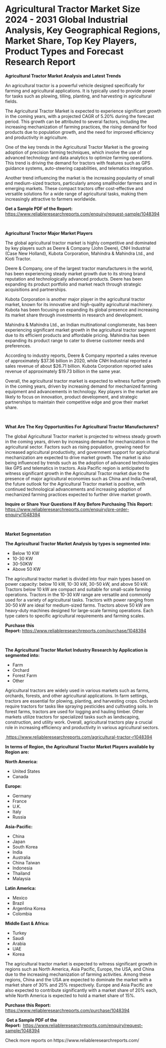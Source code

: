 <p><h1>Agricultural Tractor Market Size 2024 - 2031 Global Industrial Analysis, Key Geographical Regions, Market Share, Top Key Players, Product Types and Forecast Research Report</h1></p><p><strong>Agricultural Tractor Market Analysis and Latest Trends</strong></p>
<p><p>An agricultural tractor is a powerful vehicle designed specifically for farming and agricultural applications. It is typically used to provide power for tasks such as plowing, tilling, planting, and harvesting in agricultural fields.</p><p>The Agricultural Tractor Market is expected to experience significant growth in the coming years, with a projected CAGR of 5.20% during the forecast period. This growth can be attributed to several factors, including the increasing mechanization of farming practices, the rising demand for food products due to population growth, and the need for improved efficiency and productivity in agriculture.</p><p>One of the key trends in the Agricultural Tractor Market is the growing adoption of precision farming techniques, which involve the use of advanced technology and data analytics to optimize farming operations. This trend is driving the demand for tractors with features such as GPS guidance systems, auto-steering capabilities, and telematics integration.</p><p>Another trend influencing the market is the increasing popularity of small and medium-sized tractors, particularly among smallholder farmers and in emerging markets. These compact tractors offer cost-effective and versatile solutions for a wide range of agricultural tasks, making them increasingly attractive to farmers worldwide.</p></p>
<p><strong>Get a Sample PDF of the Report:&nbsp;</strong> <a href="https://www.reliableresearchreports.com/enquiry/request-sample/1048394">https://www.reliableresearchreports.com/enquiry/request-sample/1048394</a></p>
<p>&nbsp;</p>
<p><strong>Agricultural Tractor Major Market Players</strong></p>
<p><p>The global agricultural tractor market is highly competitive and dominated by key players such as Deere & Company (John Deere), CNH Industrial (Case New Holland), Kubota Corporation, Mahindra & Mahindra Ltd., and Kioti Tractor.</p><p>Deere & Company, one of the largest tractor manufacturers in the world, has been experiencing steady market growth due to its strong brand reputation and technologically advanced products. Deere has been expanding its product portfolio and market reach through strategic acquisitions and partnerships.</p><p>Kubota Corporation is another major player in the agricultural tractor market, known for its innovative and high-quality agricultural machinery. Kubota has been focusing on expanding its global presence and increasing its market share through investments in research and development.</p><p>Mahindra & Mahindra Ltd., an Indian multinational conglomerate, has been experiencing significant market growth in the agricultural tractor segment due to its efficient products and affordable pricing. Mahindra has been expanding its product range to cater to diverse customer needs and preferences.</p><p>According to industry reports, Deere & Company reported a sales revenue of approximately $37.36 billion in 2020, while CNH Industrial reported a sales revenue of about $26.71 billion. Kubota Corporation reported sales revenue of approximately $19.73 billion in the same year.</p><p>Overall, the agricultural tractor market is expected to witness further growth in the coming years, driven by increasing demand for mechanized farming equipment and advancements in technology. Key players in the market are likely to focus on innovation, product development, and strategic partnerships to maintain their competitive edge and grow their market share.</p></p>
<p>&nbsp;</p>
<p><strong>What Are The Key Opportunities For Agricultural Tractor Manufacturers?</strong></p>
<p><p>The global Agricultural Tractor market is projected to witness steady growth in the coming years, driven by increasing demand for mechanization in the agricultural sector. Factors such as rising population, growing need for increased agricultural productivity, and government support for agricultural mechanization are expected to drive market growth. The market is also being influenced by trends such as the adoption of advanced technologies like GPS and telematics in tractors. Asia Pacific region is anticipated to witness significant growth in the Agricultural Tractor market due to the presence of major agricultural economies such as China and India.Overall, the future outlook for the Agricultural Tractor market is positive, with continued technological advancements and increasing adoption of mechanized farming practices expected to further drive market growth.</p></p>
<p><strong>Inquire or Share Your Questions If Any Before Purchasing This Report:</strong> <a href="https://www.reliableresearchreports.com/enquiry/pre-order-enquiry/1048394">https://www.reliableresearchreports.com/enquiry/pre-order-enquiry/1048394</a></p>
<p>&nbsp;</p>
<p><strong>Market Segmentation</strong></p>
<p><strong>The Agricultural Tractor Market Analysis by types is segmented into:</strong></p>
<p><ul><li>Below 10 KW</li><li>10-30 KW</li><li>30-50KW</li><li>Above 50 KW</li></ul></p>
<p><p>The agricultural tractor market is divided into four main types based on power capacity: below 10 kW, 10-30 kW, 30-50 kW, and above 50 kW. Tractors below 10 kW are compact and suitable for small-scale farming operations. Tractors in the 10-30 kW range are versatile and commonly used for a variety of agricultural tasks. Tractors with power ranging from 30-50 kW are ideal for medium-sized farms. Tractors above 50 kW are heavy-duty machines designed for large-scale farming operations. Each type caters to specific agricultural requirements and farming scales.</p></p>
<p><strong>Purchase this Report:&nbsp;</strong><a href="https://www.reliableresearchreports.com/purchase/1048394">https://www.reliableresearchreports.com/purchase/1048394</a></p>
<p>&nbsp;</p>
<p><strong>The Agricultural Tractor Market Industry Research by Application is segmented into:</strong></p>
<p><ul><li>Farm</li><li>Orchard</li><li>Forest Farm</li><li>Other</li></ul></p>
<p><p>Agricultural tractors are widely used in various markets such as farms, orchards, forests, and other agricultural applications. In farm settings, tractors are essential for plowing, planting, and harvesting crops. Orchards require tractors for tasks like spraying pesticides and cultivating soils. In forest farms, tractors are used for logging and hauling timber. Other markets utilize tractors for specialized tasks such as landscaping, construction, and utility work. Overall, agricultural tractors play a crucial role in increasing efficiency and productivity in various agricultural sectors.</p></p>
<p><a href="https://www.reliableresearchreports.com/agricultural-tractor-r1048394">&nbsp;https://www.reliableresearchreports.com/agricultural-tractor-r1048394</a></p>
<p><strong>In terms of Region, the Agricultural Tractor Market Players available by Region are:</strong></p>
<p>
    <p> <strong> North America: </strong>
        <ul>
            <li>United States</li>
            <li>Canada</li>
        </ul>
        </p> 
    <p> <strong> Europe: </strong>
        <ul>
            <li>Germany</li>
            <li>France</li>
            <li>U.K.</li>
            <li>Italy</li>
            <li>Russia</li>
        </ul>
        </p> 
    <p> <strong> Asia-Pacific: </strong>
        <ul>
            <li>China</li>
            <li>Japan</li>
            <li>South Korea</li>
            <li>India</li>
            <li>Australia</li>
            <li>China Taiwan</li>
            <li>Indonesia</li>
            <li>Thailand</li>
            <li>Malaysia</li>
        </ul>
        </p> 
    <p> <strong> Latin America: </strong>
        <ul>
            <li>Mexico</li>
            <li>Brazil</li>
            <li>Argentina Korea</li>
            <li>Colombia</li>
        </ul>
        </p> 
    <p> <strong> Middle East & Africa: </strong>
        <ul>
            <li>Turkey</li>
            <li>Saudi</li>
            <li>Arabia</li>
            <li>UAE</li>
            <li>Korea</li>
        </ul>
    </p>
    </p>
<p><p>The agricultural tractor market is expected to witness significant growth in regions such as North America, Asia Pacific, Europe, the USA, and China due to the increasing mechanization of farming activities. Among these regions, China and the USA are expected to dominate the market with a market share of 30% and 25% respectively. Europe and Asia Pacific are also expected to contribute significantly with a market share of 20% each, while North America is expected to hold a market share of 15%.</p></p>
<p><strong>Purchase this Report: </strong><a href="https://www.reliableresearchreports.com/purchase/1048394">https://www.reliableresearchreports.com/purchase/1048394</a></p>
<p>&nbsp;<strong>Get a Sample PDF of the Report:&nbsp;&nbsp;</strong><a href="https://www.reliableresearchreports.com/enquiry/request-sample/1048394">https://www.reliableresearchreports.com/enquiry/request-sample/1048394</a></p>
<p><strong></strong></p>
<p>Check more reports on https://www.reliableresearchreports.com/</p>